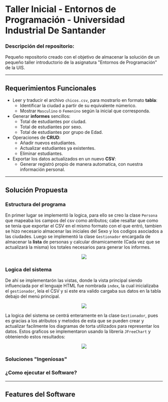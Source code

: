 # Taller Inicial - Entornos de Programación - Universidad Industrial De Santander
### Descripción del repositorio:
Pequeño repositorio creado con el objetivo de almacenar la solución de un pequeño taller introductorio de la asignatura "Entornos de Programación" de la UIS.
___
## Requerimientos Funcionales
- Leer y traducir el archivo `chicos.csv`, para mostrarlo en formato __tabla__:
  - Identificar la ciudad a partir de su equivalente númerico.
  - Mostrar `Masculino` o `Femenino` según la inicial que corresponda.
- Generar __informes__ sencillos:
  - Total de estudiantes por ciudad.
  - Total de estudiantes por sexo.
  - Total de estudiantes por grupo de Edad.
- Operaciones de __CRUD__:
  - Añadir nuevos estudiantes.
  - Actualizar estudiantes ya existentes.
  - Eliminar estudiantes.
- Exportar los datos actualizados en un nuevo __CSV__:
  - Generar registró propio de manera automatica, con nuestra información personal.
 ___
## Solución Propuesta
 
### Estructura del programa
En primer lugar se implementó la logica, para ello se creo la clase `Persona` que mapeaba los campos del csv como atributos; cabe resaltar que como se tenía que exportar el CSV en el mismo formato con el que entró, tambien se hizo necesario almacenar las iniciales del Sexo y los codigos asociados a las ciudades. Luego se implementó la clase `Gestionador` encargada de almacenar la __lista__ de personas y calcular dinamicamente (Cada vez que se actualizará la misma) los totales necesarios para generar los informes.
<p align="center">
  <img src="https://github.com/user-attachments/assets/3a95503b-83f1-44ea-a94e-edd8e46dd21b">
</p>

### Logica del sistema
De ahí se implementarón las vistas, donde la vista principal siendo influenciada por el lenguaje HTML fue nombrada `index`, la cual inicializaba el `gestionador`, leía el CSV y si este era valido cargaba sus datos en la tabla debajo del menú principal.

<p align="center">
  <img src="https://github.com/user-attachments/assets/51e08b54-090a-419a-a0a5-490c6c1eca23">
</p>

La logica del sistema se centrá enteramente en la clase `Gestionador`, pues es gracias a los atributos y metodos de esta que se pueden crear y actualizar facilmente los diagramas de torta utilizados para representar los datos. Estos graficos se implementaron usando la librería `JFreeChart` y obteniendo estos resultados:

<p align="center">
  <img src="https://github.com/user-attachments/assets/99fb77bd-d7b2-4f7c-87c4-4150dadbe031">
</p>

### Soluciones "Ingeniosas"

### ¿Como ejecutar el Software?

___
## Features del Software
